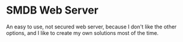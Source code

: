 # SMDB Web Server
An easy to use, not secured web server, because I don't like the other options, and I like to create my own solutions most of the time.